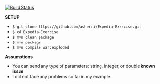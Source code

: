 [![Build Status](https://travis-ci.org/asherri/Expedia-Exercise.svg?branch=master)](https://travis-ci.org/asherri/Expedia-Exercise)

**SETUP**
* `$ git clone https://github.com/asherri/Expedia-Exercise.git`
* `$ cd Expedia-Exercise`
* `$ mvn clean package`
* `$ mvn package`
* `$ mvn compile war:exploded`

**Assumptions**
* You can send any type of parameters: string, integer, or double
**known issue**
* I did not face any problems so far in my example.
